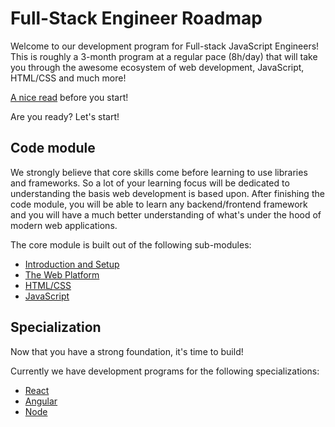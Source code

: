 # Full-Stack Engineer Roadmap

Welcome to our development program for Full-stack JavaScript Engineers! This is roughly a 3-month program at a regular pace (8h/day) that will take you through the awesome ecosystem of web development, JavaScript, HTML/CSS and much more!

[A nice read](https://medium.muz.li/how-to-be-a-great-junior-team-member-649740ccb757) before you start!

Are you ready? Let's start!

## Code module

We strongly believe that core skills come before learning to use libraries and frameworks. So a lot of your learning focus will be dedicated to understanding the basis web development is based upon. After finishing the code module, you will be able to learn any backend/frontend framework and you will have a much better understanding of what's under the hood of modern web applications.

The core module is built out of the following sub-modules:
* [Introduction and Setup](https://github.com/FortechRomania/js-team-showcase/blob/master/we-train/junior-development-program/full-stack/setup.md)
* [The Web Platform](https://github.com/FortechRomania/js-team-showcase/blob/master/we-train/junior-development-program/full-stack/web-platform.md)
* [HTML/CSS](https://github.com/FortechRomania/js-team-showcase/blob/master/we-train/junior-development-program/full-stack/html-css.md)
* [JavaScript](https://github.com/FortechRomania/js-team-showcase/blob/master/we-train/junior-development-program/full-stack/javascript.md)

## Specialization

Now that you have a strong foundation, it's time to build!

Currently we have development programs for the following specializations:
* [React](https://github.com/FortechRomania/js-team-showcase/blob/master/we-train/junior-development-program/full-stack/reactjs.md)
* [Angular](https://github.com/FortechRomania/js-team-showcase/blob/master/we-train/junior-development-program/full-stack/angular.md)
* [Node](https://github.com/FortechRomania/js-team-showcase/blob/master/we-train/junior-development-program/full-stack/nodejs.md)
